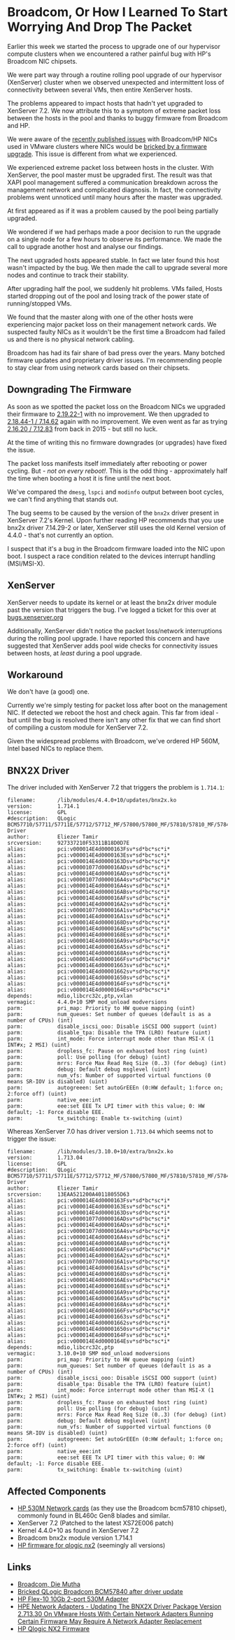 # Broadcom, Or How I Learned To Start Worrying And Drop The Packet


Earlier this week we started the process to upgrade one of our hypervisor compute clusters when we encountered a rather painful bug with HP's Broadcom NIC chipsets.

We were part way through a routine rolling pool upgrade of our hypervisor (XenServer) cluster when we observed unexpected and intermittent loss of connectivity between several VMs, then entire XenServer hosts.

The problems appeared to impact hosts that hadn't yet upgraded to XenServer 7.2. We now attribute this to a symptom of extreme packet loss between the hosts in the pool and thanks to buggy firmware from Broadcom and HP.

We were aware of the [recently published issues](http://www.thevirtualist.org/bricked-qlogic-broadcom-bcm57840-driver-update/) with Broadcom/HP NICs used in VMware clusters where NICs would be [bricked by a firmware upgrade](https://h20566.www2.hpe.com/hpsc/doc/public/display?docId=a00027033en_us). This issue is different from what we experienced.

We experienced extreme packet loss between hosts in the cluster. With XenServer, the pool master must be upgraded first. The result was that XAPI pool management suffered a communication breakdown across the management network and complicated diagnosis. In fact, the connectivity problems went unnoticed until many hours after the master was upgraded.

At first appeared as if it was a problem caused by the pool being partially upgraded.

We wondered if we had perhaps made a poor decision to run the upgrade on a single node for a few hours to observe its performance. We made the call to upgrade another host and analyse our findings.

The next upgraded hosts appeared stable. In fact we later found this host wasn't impacted by the bug. We then made the call to upgrade several more nodes and continue to track their stability.

After upgrading half the pool, we suddenly hit problems. VMs failed, Hosts started dropping out of the pool and losing track of the power state of running/stopped VMs.

We found that the master along with one of the other hosts were experiencing major packet loss on their management network cards. We suspected faulty NICs as it wouldn't be the first time a Broadcom had failed us and there is no physical network cabling.

Broadcom has had its fair share of bad press over the years. Many botched firmware updates and proprietary driver issues. I'm recommending people to stay clear from using network cards based on their chipsets.

## Downgrading The Firmware

As soon as we spotted the packet loss on the Broadcom NICs we upgraded their firmware to [2.19.22-1](http://downloads.linux.hpe.com/SDR/repo/spp/RHEL/7/x86_64/current/firmware-nic-qlogic-nx2-2.19.22-1.1.x86_64.rpm) with no improvement.
We then upgraded to [2.18.44-1 / 7.14.62](http://downloads.linux.hpe.com/SDR/repo/spp/RHEL/7/x86_64/current/hp-firmware-nic-qlogic-nx2-2.18.44-1.1.x86_64.rpm) again with no improvement.
We even went as far as trying [2.16.20 / 7.12.83](http://downloads.linux.hpe.com/SDR/repo/spp/RHEL/7/x86_64/current/hp-firmware-nic-qlogic-nx2-2.16.20-1.1.x86_64.rpm) from back in 2015 - but still no luck.

At the time of writing this no firmware downgrades (or upgrades) have fixed the issue.

The packet loss manifests itself immediately after rebooting or power cycling. But - _not on every reboot!_. This is the odd thing - approximately half the time when booting a host it is fine until the next boot.

We've compared the `dmesg`, `lspci` and `modinfo` output between boot cycles, we can't find anything that stands out.

The bug seems to be caused by the version of the `bnx2x` driver present in XenServer 7.2's Kernel. Upon further reading HP recommends that you use bnx2x driver 7.14.29-2 or later, XenServer still uses the old Kernel version of 4.4.0 - that's not currently an option.

I suspect that it's a bug in the Broadcom firmware loaded into the NIC upon boot.
I suspect a race condition related to the devices interrupt handling (MSI/MSI-X).

## XenServer

XenServer needs to update its kernel or at least the bnx2x driver module past the version that triggers the bug. I've logged a ticket for this over at [bugs.xenserver.org](https://bugs.xenserver.org/browse/XSO-808)

Additionally, XenServer didn't notice the packet loss/network interruptions during the rolling pool upgrade. I have reported this concern and have suggested that XenServer adds pool wide checks for connectivity issues between hosts, at _least_ during a pool upgrade.

## Workaround

We don't have (a good) one.

Currently we're simply testing for packet loss after boot on the management NIC. If detected we reboot the host and check again. This far from ideal - but until the bug is resolved there isn't any other fix that we can find short of compiling a custom module for XenServer 7.2.

Given the widespread problems with Broadcom, we've ordered HP 560M, Intel based NICs to replace them.

## BNX2X Driver

The driver included with XenServer 7.2 that triggers the problem is `1.714.1`:

```
filename:       /lib/modules/4.4.0+10/updates/bnx2x.ko
version:        1.714.1
license:        GPL
#description:   QLogic BCM57710/57711/57711E/57712/57712_MF/57800/57800_MF/57810/57810_MF/57840/57840_MF Driver
author:         Eliezer Tamir
srcversion:     927337210F53311B18D0D7E
alias:          pci:v000014E4d0000163Fsv*sd*bc*sc*i*
alias:          pci:v000014E4d0000163Esv*sd*bc*sc*i*
alias:          pci:v000014E4d0000163Dsv*sd*bc*sc*i*
alias:          pci:v00001077d000016ADsv*sd*bc*sc*i*
alias:          pci:v000014E4d000016ADsv*sd*bc*sc*i*
alias:          pci:v00001077d000016A4sv*sd*bc*sc*i*
alias:          pci:v000014E4d000016A4sv*sd*bc*sc*i*
alias:          pci:v000014E4d000016ABsv*sd*bc*sc*i*
alias:          pci:v000014E4d000016AFsv*sd*bc*sc*i*
alias:          pci:v000014E4d000016A2sv*sd*bc*sc*i*
alias:          pci:v00001077d000016A1sv*sd*bc*sc*i*
alias:          pci:v000014E4d000016A1sv*sd*bc*sc*i*
alias:          pci:v000014E4d0000168Dsv*sd*bc*sc*i*
alias:          pci:v000014E4d000016AEsv*sd*bc*sc*i*
alias:          pci:v000014E4d0000168Esv*sd*bc*sc*i*
alias:          pci:v000014E4d000016A9sv*sd*bc*sc*i*
alias:          pci:v000014E4d000016A5sv*sd*bc*sc*i*
alias:          pci:v000014E4d0000168Asv*sd*bc*sc*i*
alias:          pci:v000014E4d0000166Fsv*sd*bc*sc*i*
alias:          pci:v000014E4d00001663sv*sd*bc*sc*i*
alias:          pci:v000014E4d00001662sv*sd*bc*sc*i*
alias:          pci:v000014E4d00001650sv*sd*bc*sc*i*
alias:          pci:v000014E4d0000164Fsv*sd*bc*sc*i*
alias:          pci:v000014E4d0000164Esv*sd*bc*sc*i*
depends:        mdio,libcrc32c,ptp,vxlan
vermagic:       4.4.0+10 SMP mod_unload modversions
parm:           pri_map: Priority to HW queue mapping (uint)
parm:           num_queues: Set number of queues (default is as a number of CPUs) (int)
parm:           disable_iscsi_ooo: Disable iSCSI OOO support (uint)
parm:           disable_tpa: Disable the TPA (LRO) feature (uint)
parm:           int_mode: Force interrupt mode other than MSI-X (1 INT#x; 2 MSI) (uint)
parm:           dropless_fc: Pause on exhausted host ring (uint)
parm:           poll: Use polling (for debug) (uint)
parm:           mrrs: Force Max Read Req Size (0..3) (for debug) (int)
parm:           debug: Default debug msglevel (uint)
parm:           num_vfs: Number of supported virtual functions (0 means SR-IOV is disabled) (uint)
parm:           autogreeen: Set autoGrEEEn (0:HW default; 1:force on; 2:force off) (uint)
parm:           native_eee:int
parm:           eee:set EEE Tx LPI timer with this value; 0: HW default; -1: Force disable EEE.
parm:           tx_switching: Enable tx-switching (uint)
```

Whereas XenServer 7.0 has driver version `1.713.04` which seems not to trigger the issue:

```
filename:       /lib/modules/3.10.0+10/extra/bnx2x.ko
version:        1.713.04
license:        GPL
#description:   QLogic BCM57710/57711/57711E/57712/57712_MF/57800/57800_MF/57810/57810_MF/57840/57840_MF Driver
author:         Eliezer Tamir
srcversion:     13EAA521200A40118055D63
alias:          pci:v000014E4d0000163Fsv*sd*bc*sc*i*
alias:          pci:v000014E4d0000163Esv*sd*bc*sc*i*
alias:          pci:v000014E4d0000163Dsv*sd*bc*sc*i*
alias:          pci:v00001077d000016ADsv*sd*bc*sc*i*
alias:          pci:v000014E4d000016ADsv*sd*bc*sc*i*
alias:          pci:v00001077d000016A4sv*sd*bc*sc*i*
alias:          pci:v000014E4d000016A4sv*sd*bc*sc*i*
alias:          pci:v000014E4d000016ABsv*sd*bc*sc*i*
alias:          pci:v000014E4d000016AFsv*sd*bc*sc*i*
alias:          pci:v000014E4d000016A2sv*sd*bc*sc*i*
alias:          pci:v00001077d000016A1sv*sd*bc*sc*i*
alias:          pci:v000014E4d000016A1sv*sd*bc*sc*i*
alias:          pci:v000014E4d0000168Dsv*sd*bc*sc*i*
alias:          pci:v000014E4d000016AEsv*sd*bc*sc*i*
alias:          pci:v000014E4d0000168Esv*sd*bc*sc*i*
alias:          pci:v000014E4d000016A9sv*sd*bc*sc*i*
alias:          pci:v000014E4d000016A5sv*sd*bc*sc*i*
alias:          pci:v000014E4d0000168Asv*sd*bc*sc*i*
alias:          pci:v000014E4d0000166Fsv*sd*bc*sc*i*
alias:          pci:v000014E4d00001663sv*sd*bc*sc*i*
alias:          pci:v000014E4d00001662sv*sd*bc*sc*i*
alias:          pci:v000014E4d00001650sv*sd*bc*sc*i*
alias:          pci:v000014E4d0000164Fsv*sd*bc*sc*i*
alias:          pci:v000014E4d0000164Esv*sd*bc*sc*i*
depends:        mdio,libcrc32c,ptp
vermagic:       3.10.0+10 SMP mod_unload modversions
parm:           pri_map: Priority to HW queue mapping (uint)
parm:           num_queues: Set number of queues (default is as a number of CPUs) (int)
parm:           disable_iscsi_ooo: Disable iSCSI OOO support (uint)
parm:           disable_tpa: Disable the TPA (LRO) feature (uint)
parm:           int_mode: Force interrupt mode other than MSI-X (1 INT#x; 2 MSI) (uint)
parm:           dropless_fc: Pause on exhausted host ring (uint)
parm:           poll: Use polling (for debug) (uint)
parm:           mrrs: Force Max Read Req Size (0..3) (for debug) (int)
parm:           debug: Default debug msglevel (uint)
parm:           num_vfs: Number of supported virtual functions (0 means SR-IOV is disabled) (uint)
parm:           autogreeen: Set autoGrEEEn (0:HW default; 1:force on; 2:force off) (uint)
parm:           native_eee:int
parm:           eee:set EEE Tx LPI timer with this value; 0: HW default; -1: Force disable EEE.
parm:           tx_switching: Enable tx-switching (uint)
```

## Affected Components

* [HP 530M Network cards](https://www.hpe.com/h20195/v2/getpdf.aspx/c04111538.pdf?ver=3) (as they use the Broadcom bcm57810 chipset), commonly found in BL460c Gen8 blades and similar.
* XenServer 7.2 (Patched to the latest XS72E006 patch)
* Kernel 4.4.0+10 as found in XenServer 7.2
* Broadcom bnx2x module version 1.714.1
* [HP firmware for qlogic nx2](http://h20564.www2.hpe.com/hpsc/swd/public/detail?swItemId=MTX_3bc2b88453424d87b7543d6459) (seemingly all versions)

## Links

* [Broadcom, Die Mutha](http://blog.serverfault.com/post/broadcom-die-mutha/)
* [Bricked QLogic Broadcom BCM57840 after driver update](http://www.thevirtualist.org/bricked-qlogic-broadcom-bcm57840-driver-update/)
* [HP Flex-10 10Gb 2-port 530M Adapter](https://www.hpe.com/h20195/v2/getpdf.aspx/c04111538.pdf?ver=3)
* [HPE Network Adapters - Updating The BNX2X Driver Package Version 2.713.30 On VMware Hosts With Certain Network Adapters Running Certain Firmware May Require A Network Adapter Replacement](https://h20566.www2.hpe.com/hpsc/doc/public/display?docId=a00027033en_us)
* [HP Qlogic NX2 Firmware](http://h20564.www2.hpe.com/hpsc/swd/public/detail?swItemId=MTX_19bc1fb428d4400a90d59a7175#tab-history)

